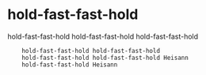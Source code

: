 # hold-fast-fast-hold
hold-fast-fast-hold
hold-fast-fast-hold
hold-fast-fast-hold

        hold-fast-fast-hold hold-fast-fast-hold
        hold-fast-fast-hold hold-fast-fast-hold Heisann
        hold-fast-fast-hold Heisann
